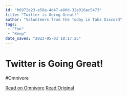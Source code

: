 ```yaml
---
id: "b8972a23-e58a-4d47-a80d-32e916ac5473"
title: "Twitter is Going Great!"
author: "Volunteers from the Today in Tabs Discord"
tags:
 - "Fun"
 - "Keep"
date_saved: "2023-05-03 10:17:25"
---
```


# Twitter is Going Great!
#Omnivore

[Read on Omnivore](https://omnivore.app/me/twitter-is-going-great-187e0e5d00f)
[Read Original](https://twitterisgoinggreat.com)

